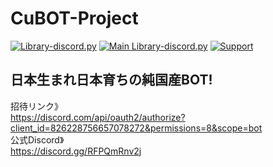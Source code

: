 # CuBOT-Project
[![Library-discord.py](https://img.shields.io/badge/Python-3.9.2-3778ae?logo=Python&logoColor=ffffff)](https://python.org) [![Main Library-discord.py](https://img.shields.io/badge/Main%20Library-discord.py-fecc34?logo=pypi&logoColor=ffffff)](https://github.com/Rapptz/discord.py) [![Support](https://img.shields.io/discord/715540925081714788?color=5865f2&label=Discord&logo=Discord&logoColor=ffffff)](https://discord.gg/9DXVhkKZhb)  
  
日本生まれ日本育ちの純国産BOT!  
----------------------------------------------------
招待リンク》  
https://discord.com/api/oauth2/authorize?client_id=826228756657078272&permissions=8&scope=bot  
公式Discord》  
https://discord.gg/RFPQmRnv2j  
